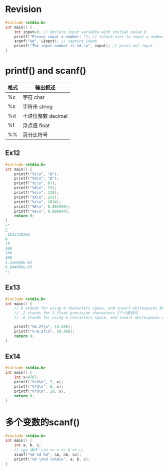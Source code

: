 # Revision
```cpp
#include <stdio.h>
int main() {
    int input=0; // declare input variable with initial value 0
    printf("Please input a number: "); // inform user to input a number
    scanf("%d", &input); // capture input
    printf("The input number is %d.\n", input); // print out input
}
```

# printf() and scanf()

| 格式 | 输出叙述 |
|----------|----------|
| %c | 字符 char |
| %s | 字符串 string |
| %d | 十进位整数 decimal |
| %f | 浮点值 float |
| %% | 百分比符号 |

## Ex12
```cpp
#include <stdio.h>
int main() {
    printf("%c\n", "A");
    printf("%d\n", "B");
    printf("%c\n", 87);
    printf("%d\n", 15);
    printf("%o\n", 128);
    printf("%X\n", 256);
    printf("%x\n", 1024);
    printf("%E\n", 0.001556);
    printf("%e\n", 0.006844);
    return 0;
}
/*

-1813729266
W
15
200
100
400
1.556000E-03
6.844000e-03
*/

```

## Ex13
```cpp
#include <stdio.h>
int main() {
    // 6 stands for using 6 characters space, and insert whitespaces BEFORE values
    // .2 stands for 2 float precision characters 2个小数进位
    // -6 stands for using 6 characters space, and insert whitespaces AFTER values

    printf("%6.2f\n", 19.458);
    printf("%-6.2f\n", 19.458);
    return 0;
}
```

## Ex14
```cpp
#include <stdio.h>
int main() {
    int x=8787;
    printf("%*d\n", 7, x);
    printf("%*d\n", 8, x);
    printf("%*d\n", 10, x);
    return 0;
}
```

# 多个变数的scanf()

```cpp
#include <stdio.h>
int main() {
    int a, b, c;
    // cpp 操作：cin >> a >> b >> c;
    scanf("%d %d %d", &a, &b, &c);
    printf("%d \n%d \n%d\n", a, b, c);
}
```